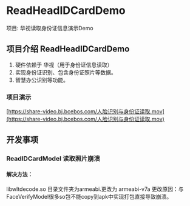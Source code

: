 # ReadHeadIDCardDemo

项目: 华视读取身份证信息演示Demo


## 项目介绍 ReadHeadIDCardDemo
1. 硬件依赖于 华视（用于身份证信息读取）
2. 实现身份证识别、包含身份证照片等数据。
3. 智慧办公识别等功能。

### 项目演示

[https://share-video.bj.bcebos.com/人脸识别与身份证读取.mov](https://share-video.bj.bcebos.com/人脸识别与身份证读取.mov)

## 开发事项
### ReadIDCardModel 读取照片崩溃
#### 解决方法：
 libwltdecode.so 目录文件夹为armeabi.更改为 armeabi-v7a
 更改原因：与FaceVerifyModel很多so包不能copy到apk中实现打包直接导致崩溃。


